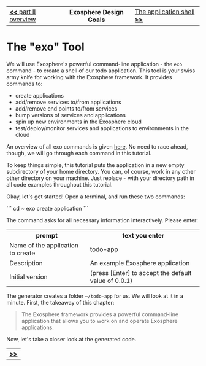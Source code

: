 <table>
  <tr>
    <td><a href="readme.md"><b>&lt;&lt;</b> part II overview</a></td>
    <th>Exosphere Design Goals</th>
    <td><a href="02_app_config.md">The application shell <b>&gt;&gt;</b></a></td>
  </tr>
</table>


# The "exo" Tool

We will use Exosphere's powerful command-line application -
the `exo` command -
to create a shell of our todo application.
This tool is your swiss army knife for working with the Exosphere framework.
It provides commands to:
* create applications
* add/remove services to/from applications
* add/remove end points to/from services
* bump versions of services and applications
* spin up new environments in the Exosphere cloud
* test/deploy/monitor services and applications to environments in the cloud

An overview of all exo commands is given [here](../../../scaffolding.md).
No need to race ahead, though,
we will go through each command in this tutorial.

To keep things simple,
this tutorial puts the application in a new empty subdirectory of your home directory.
You can, of course, work in any other other directory on your machine.
Just replace `~` with your directory path in all code examples throughout this tutorial.

Okay, let's get started!
Open a terminal, and run these two commands:

<a class="tutorialRunner_consoleCommand">
```
cd ~
exo create application
```

The command asks for all necessary information interactively.
Please enter:

<table>
  <tr>
    <th>prompt</th>
    <th>text you enter</th>
  </tr>
  <tr>
    <td>Name of the application to create</td>
    <td>todo-app</td>
  </tr>
  <tr>
    <td>Description</td>
    <td>An example Exosphere application</td>
  </tr>
  <tr>
    <td>Initial version</td>
    <td>(press [Enter] to accept the default value of 0.0.1)</td>
  </tr>
</table>

</a>

The generator creates a folder `~/todo-app` for us.
We will look at it in a minute.
First, the takeaway of this chapter:

> The Exosphere framework provides a powerful command-line application
> that allows you to work on and operate Exosphere applications.

Now, let's take a closer look at the generated code.


<table>
  <tr>
    <td><a href="02_app_config.md"><b>&gt;&gt;</b></td>
  </tr>
</table>
